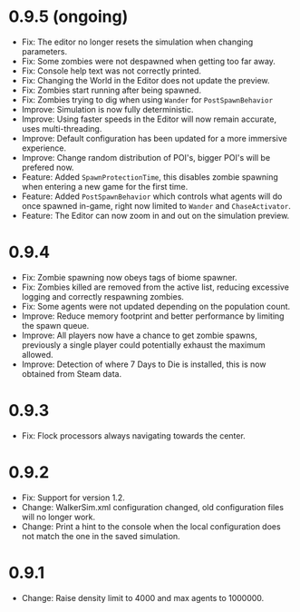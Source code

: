 # 0.9.5 (ongoing)
- Fix: The editor no longer resets the simulation when changing parameters.
- Fix: Some zombies were not despawned when getting too far away.
- Fix: Console help text was not correctly printed.
- Fix: Changing the World in the Editor does not update the preview.
- Fix: Zombies start running after being spawned.
- Fix: Zombies trying to dig when using `Wander` for `PostSpawnBehavior`
- Improve: Simulation is now fully deterministic.
- Improve: Using faster speeds in the Editor will now remain accurate, uses multi-threading.
- Improve: Default configuration has been updated for a more immersive experience.
- Improve: Change random distribution of POI's, bigger POI's will be prefered now.
- Feature: Added `SpawnProtectionTime`, this disables zombie spawning when entering a new game for the first time.
- Feature: Added `PostSpawnBehavior` which controls what agents will do once spawned in-game, right now limited to `Wander` and `ChaseActivator`.
- Feature: The Editor can now zoom in and out on the simulation preview.

# 0.9.4
- Fix: Zombie spawning now obeys tags of biome spawner.
- Fix: Zombies killed are removed from the active list, reducing excessive logging and correctly respawning zombies.
- Fix: Some agents were not updated depending on the population count.
- Improve: Reduce memory footprint and better performance by limiting the spawn queue.
- Improve: All players now have a chance to get zombie spawns, previously a single player could potentially exhaust the maximum allowed.
- Improve: Detection of where 7 Days to Die is installed, this is now obtained from Steam data.

# 0.9.3
- Fix: Flock processors always navigating towards the center.

# 0.9.2
- Fix: Support for version 1.2.
- Change: WalkerSim.xml configuration changed, old configuration files will no longer work.
- Change: Print a hint to the console when the local configuration does not match the one in the saved simulation.

# 0.9.1
- Change: Raise density limit to 4000 and max agents to 1000000.
